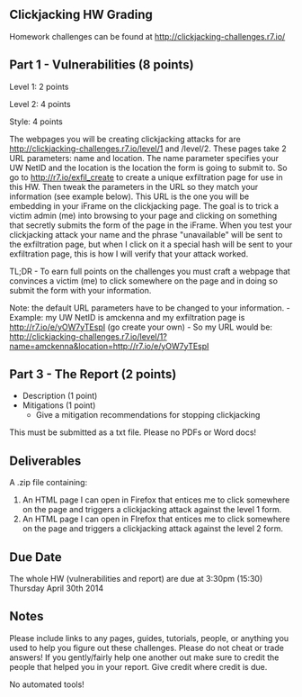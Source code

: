 ## Clickjacking HW Grading
Homework challenges can be found at http://clickjacking-challenges.r7.io/

## Part 1 - Vulnerabilities (8 points)
Level 1: 2 points

Level 2: 4 points

Style: 4 points

The webpages you will be creating clickjacking attacks for are http://clickjacking-challenges.r7.io/level/1 and /level/2. These pages take 2 URL parameters: name and location. The name parameter specifies your UW NetID and the location is the location the form is going to submit to. So go to http://r7.io/exfil_create to create a unique exfiltration page for use in this HW. Then tweak the parameters in the URL so they match your information (see example below). This URL is the one you will be embedding in your iFrame on the clickjacking page. The goal is to trick a victim admin (me) into browsing to your page and clicking on something that secretly submits the form of the page in the iFrame. When you test your clickjacking attack your name and the phrase "unavailable" will be sent to the exfiltration page, but when I click on it a special hash will be sent to your exfiltration page, this is how I will verify that your attack worked.

TL;DR - To earn full points on the challenges you must craft a webpage that convinces a victim (me) to click somewhere on the page and in doing so submit the form with your information.

Note: the default URL parameters have to be changed to your information.
	- Example: my UW NetID is amckenna and my exfiltration page is http://r7.io/e/yOW7yTEspI (go create your own)
	- So my URL would be: http://clickjacking-challenges.r7.io/level/1?name=amckenna&location=http://r7.io/e/yOW7yTEspI

## Part 3 - The Report (2 points)
- Description (1 point)
- Mitigations (1 point)
	- Give a mitigation recommendations for stopping clickjacking

This must be submitted as a txt file. Please no PDFs or Word docs!

## Deliverables
A .zip file containing:

1. An HTML page I can open in Firefox that entices me to click somewhere on the page and triggers a clickjacking attack against the level 1 form.
2. An HTML page I can open in FIrefox that entices me to click somewhere on the page and triggers a clickjacking attack against the level 2 form.

## Due Date
The whole HW (vulnerabilities and report) are due at 3:30pm (15:30) Thursday April 30th 2014

## Notes
Please include links to any pages, guides, tutorials, people, or anything you used to help you figure out these challenges. Please do not cheat or trade answers! If you gently/fairly help one another out make sure to credit the people that helped you in your report. Give credit where credit is due.

No automated tools!